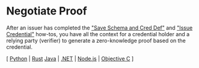 # Negotiate Proof

After an issuer has completed the ["Save Schema and Cred Def"](../save-schema-and-cred-def/README.md)
and ["Issue Credential"](../issue-credential/README.md) how-tos, you have
all the context for a credential holder and a relying party (verifier)
to generate a zero-knowledge proof based on the credential.

[ [Python](python/README.md) |
  [Rust](rust/README.md) 
  [Java](../not-yet-written.md) | 
  [.NET](../not-yet-written.md) | 
  [Node.js](../not-yet-written.md) | 
  [Objective C](../not-yet-written.md) ]
